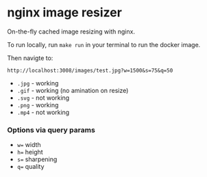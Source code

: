# nginx image resizer

On-the-fly cached image resizing with nginx.

To run locally, run `make run` in your terminal to run the docker image.

Then navigte to:

`http://localhost:3008/images/test.jpg?w=1500&s=75&q=50`

* `.jpg` - working
* `.gif` - working (no amination on resize)
* `.svg` - not working
* `.png` - working
* `.mp4` - not working

### Options via query params

* `w=` width
* `h=` height
* `s=` sharpening
* `q=` quality
